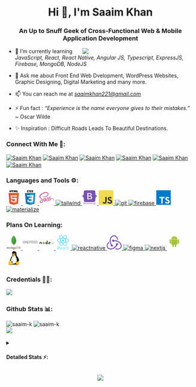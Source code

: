 <!--**Saaim-K/Saaim-K** is a ✨ _special_ ✨ repository because its `README.md` (this file) appears on your GitHub profile.-->

<h1 align="center">Hi 👋, I'm Saaim Khan</h1>
<h3 align="center">An Up to Snuff Geek of Cross-Functional Web & Mobile Application Development</h3>

<img align="right" src="https://cdn.dribbble.com/users/1162077/screenshots/3848914/media/7ed7d5ca074b48b328150e5a231e8d1f.gif" width="300" />

- 🌱 I’m currently learning *JavaScript, React, React Native, Angular JS, Typescript, ExpressJS, Firebase, MongoDB, NodeJS*

- 💬 Ask me about Front End Web Dvelopment, WordPress Websites, Graphic Designing, Digital Marketing and many more.

- 📫 You can reach me at *saaimkhan221@gmail.com*

- ⚡ Fun fact : *“Experience is the name everyone gives to their mistakes.”* ~ Oscar Wilde

- ✨ Inspiration : Difficult Roads Leads To Beautiful Destinations.



<h3>Connect With Me 🔗:</h3>

<p>
        <a href="https://linkedin.com/in/saaim-khan-998732221" target="blank"><img align="center"
                src="https://raw.githubusercontent.com/rahuldkjain/github-profile-readme-generator/master/src/images/icons/Social/linked-in-alt.svg"
                alt="Saaim Khan" height="30" width="40" /></a>
        <a href="https://codepen.io/saaim-k" target="blank"><img align="center"
                src="https://raw.githubusercontent.com/rahuldkjain/github-profile-readme-generator/master/src/images/icons/Social/codepen.svg"
                alt="Saaim Khan" height="30" width="40" /></a>
        <a href="https://www.topcoder.com/members/Saaim-Khan" target="blank"><img align="center"
                src="https://raw.githubusercontent.com/rahuldkjain/github-profile-readme-generator/master/src/images/icons/Social/topcoder.svg"
                alt="Saaim Khan" height="30" width="40" /></a>
        <a href="https://dev.to/saaimk" target="blank"><img align="center"
                src="https://raw.githubusercontent.com/rahuldkjain/github-profile-readme-generator/master/src/images/icons/Social/devto.svg"
                alt="Saaim Khan" height="30" width="40" /></a>
        <a href="https://github.com/Saaim-K" target="blank"><img align="center"
                src="https://raw.githubusercontent.com/rahuldkjain/github-profile-readme-generator/master/src/images/icons/Social/github.svg"
                alt="Saaim Khan" height="30" width="40" /></a>
        <a href="https://fb.com/saaim.khan.1485537" target="blank"><img align="center"
                src="https://raw.githubusercontent.com/rahuldkjain/github-profile-readme-generator/master/src/images/icons/Social/facebook.svg"
                alt="Saaim Khan" height="30" width="40" /></a>
    <p>    
    
            
    
<h3>Languages and Tools ⚙️:</h3>

<p>
        <a href="https://www.w3.org/html/" target="_blank" rel="noreferrer"> <img
                src="https://raw.githubusercontent.com/devicons/devicon/master/icons/html5/html5-original-wordmark.svg"
                alt="html5" width="40" height="40" /> </a>
        <a href="https://www.w3schools.com/css/" target="_blank" rel="noreferrer"> <img
                src="https://raw.githubusercontent.com/devicons/devicon/master/icons/css3/css3-original-wordmark.svg"
                alt="css3" width="40" height="40" /> </a>
        <a href="https://sass-lang.com" target="_blank" rel="noreferrer"> <img
                src="https://raw.githubusercontent.com/devicons/devicon/master/icons/sass/sass-original.svg" alt="sass"
                width="40" height="40" /> </a>
        <a href="https://tailwindcss.com/" target="_blank" rel="noreferrer"> <img
                src="https://www.vectorlogo.zone/logos/tailwindcss/tailwindcss-icon.svg" alt="tailwind" width="40"
                height="40" /> </a>
        <a href="https://getbootstrap.com" target="_blank" rel="noreferrer"> <img
                src="https://raw.githubusercontent.com/devicons/devicon/master/icons/bootstrap/bootstrap-plain-wordmark.svg"
                alt="bootstrap" width="40" height="40" /> </a>
        <a href="https://developer.mozilla.org/en-US/docs/Web/JavaScript" target="_blank" rel="noreferrer"> <img
                src="https://raw.githubusercontent.com/devicons/devicon/master/icons/javascript/javascript-original.svg"
                alt="javascript" width="40" height="40" /> </a>
        <a href="https://git-scm.com/" target="_blank" rel="noreferrer"> <img
                src="https://www.vectorlogo.zone/logos/git-scm/git-scm-icon.svg" alt="git" width="40" height="40" />
        </a>
        <a href="https://firebase.google.com/" target="_blank" rel="noreferrer"> <img
                src="https://www.vectorlogo.zone/logos/firebase/firebase-icon.svg" alt="firebase" width="40"
                height="40" />
        </a>
        <a href="https://www.typescriptlang.org/" target="_blank" rel="noreferrer"> <img
                src="https://raw.githubusercontent.com/devicons/devicon/master/icons/typescript/typescript-original.svg"
                alt="typescript" width="40" height="40" /> </a>
        <a href="https://materializecss.com/" target="_blank" rel="noreferrer"> <img
                src="https://raw.githubusercontent.com/prplx/svg-logos/5585531d45d294869c4eaab4d7cf2e9c167710a9/svg/materialize.svg"
                alt="materialize" width="40" height="40" /> </a>
</p>



<h3> Plans On Learning: </h3>

<p>
        <a href="https://www.mongodb.com/" target="_blank" rel="noreferrer"> <img
                src="https://raw.githubusercontent.com/devicons/devicon/master/icons/mongodb/mongodb-original-wordmark.svg"
                alt="mongodb" width="40" height="40" /> </a>
        <a href="https://expressjs.com" target="_blank" rel="noreferrer"> <img
                src="https://raw.githubusercontent.com/devicons/devicon/master/icons/express/express-original-wordmark.svg"
                alt="express" width="40" height="40" /> </a>
        <a href="https://nodejs.org" target="_blank" rel="noreferrer"> <img
                src="https://raw.githubusercontent.com/devicons/devicon/master/icons/nodejs/nodejs-original-wordmark.svg"
                alt="nodejs" width="40" height="40" /> </a>
        <a href="https://reactjs.org/" target="_blank" rel="noreferrer"> <img
                src="https://raw.githubusercontent.com/devicons/devicon/master/icons/react/react-original-wordmark.svg"
                alt="react" width="40" height="40" /> </a>
        <a href="https://reactnative.dev/" target="_blank" rel="noreferrer"> <img
                src="https://reactnative.dev/img/header_logo.svg" alt="reactnative" width="40" height="40" /> </a>
        <a href="https://redux.js.org" target="_blank" rel="noreferrer"> <img
                src="https://raw.githubusercontent.com/devicons/devicon/master/icons/redux/redux-original.svg"
                alt="redux" width="40" height="40" /> </a>
        <a href="https://www.figma.com/" target="_blank" rel="noreferrer"> <img
                src="https://www.vectorlogo.zone/logos/figma/figma-icon.svg" alt="figma" width="40" height="40" /> </a>
        <a href="https://nextjs.org/" target="_blank" rel="noreferrer"> <img
                src="https://cdn.worldvectorlogo.com/logos/nextjs-2.svg" alt="nextjs" width="40" height="40" /> </a>
        <a href="https://developer.android.com" target="_blank" rel="noreferrer"> <img
                src="https://raw.githubusercontent.com/devicons/devicon/master/icons/android/android-original-wordmark.svg"
                alt="android" width="40" height="40" /> </a>
        <a href="https://www.linux.org/" target="_blank" rel="noreferrer"><img
                src="https://raw.githubusercontent.com/devicons/devicon/master/icons/linux/linux-original.svg"
                alt="linux" width="40" height="40" /> </a>
</p>
 
 
 
<h3> Credentials 👨‍🎓: </h3>

<p>
        <img src="https://www.sololearn.com/certificates/course/en/23350203/1024/landscape/png" width="300">
        <!--
        <img align="center" src="https://www.sololearn.com/certificates/course/en/23350203/1024/landscape/png" width="300">
        <img align="right" src="https://www.sololearn.com/certificates/course/en/23350203/1024/landscape/png" width="300">
        -->
</p>
    
    
    
<h3> Github Stats 📊: </h3>

<p>
        <img src="https://github-readme-stats.vercel.app/api?username=saaim-k&theme=dark&show_icons=true&locale=en&text_color=DADADA&icon_color=00DB4D&border_radius=10"
            alt="saaim-k" height="165" />
        <img src="https://github-readme-stats.vercel.app/api/top-langs?username=saaim-k&theme=dark&show_icons=true&locale=en&layout=compact"
            alt="saaim-k" />
        <br/>
        <img src="https://streak-stats.demolab.com/?user=Saaim-K&theme=soft-green&border_radius=10&date_format=j%20M%5B%20Y%5D&background=151515&sideNums=DADADA&currStreakNum=DADADA" height="165" />
</p>


<details>
        <summary>
                <h4>
                        Detailed Stats ⚡:
                </h4>
        </summary>
        <p>
                <img src="https://activity-graph.herokuapp.com/graph?username=Saaim-K&theme=merko&bg_color=151515&point=79fe96&line=79Fe96&area_color=57bf6e"                                width="750"/>
        </p>
</details>


<p align="center">
  <img src="https://capsule-render.vercel.app/api?type=waving&color=gradient&height=100&section=footer"/>
</p>


 <!--
 <p align="center">
    <img align="left" src="https://www.sololearn.com/certificates/course/en/23350203/1024/landscape/png" width="300">
    <img align="center" src="https://www.sololearn.com/certificates/course/en/23350203/1024/landscape/png" width="300">
    <img align="right" src="https://www.sololearn.com/certificates/course/en/23350203/1024/landscape/png" width="300">
<p>
-->
